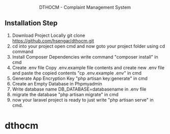 <p align="center">DTHOCM - Complaint Management System</p>

## Installation Step

1. Download Project Locally
    git clone https://github.com/hsengar/dthocm.git
2. cd into your project
    open cmd and now goto your project folder using cd command
3. Install Composer Dependencies
    write command "composer install" in cmd
4. Create .env file
    Copy .env.example file contents and create new .env file and paste the copied contents
    "cp .env.example .env" in cmd
5. Generate App Encryption Key
    "php artisan key:generate" in cmd
6. Create an Empty Database in Phpmyadmin
7. Write database name DB_DATABASE=databasename in .env file
8. migrate the database
    "php artisan migrate" in cmd
9. now your laravel project is ready to just write "php artisan serve" in cmd.

# dthocm

